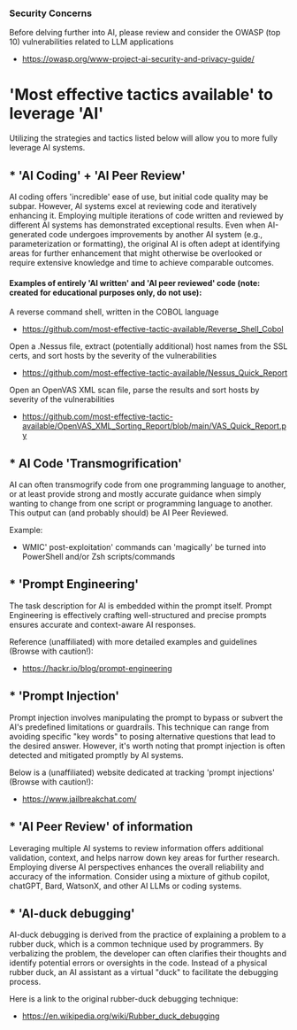 ### Security Concerns
Before delving further into AI, please review and consider the OWASP (top 10) vulnerabilities related to LLM applications
* https://owasp.org/www-project-ai-security-and-privacy-guide/ 


# 'Most effective tactics available' to leverage 'AI'
Utilizing the strategies and tactics listed below will allow you to more fully leverage AI systems.

## * 'AI Coding' + 'AI Peer Review'
AI coding offers 'incredible' ease of use, but initial code quality may be subpar. However, AI systems excel at reviewing code and iteratively enhancing it. Employing multiple iterations of code written and reviewed by different AI systems has demonstrated exceptional results. Even when AI-generated code undergoes improvements by another AI system (e.g., parameterization or formatting), the original AI is often adept at identifying areas for further enhancement that might otherwise be overlooked or require extensive knowledge and time to achieve comparable outcomes.

#### Examples of entirely 'AI written' and 'AI peer reviewed' code (note: created for educational purposes only, do not use):

A reverse command shell, written in the COBOL language 
* https://github.com/most-effective-tactic-available/Reverse_Shell_Cobol

Open a .Nessus file, extract (potentially additional) host names from the SSL certs, and sort hosts by the severity of the vulnerabilities
* https://github.com/most-effective-tactic-available/Nessus_Quick_Report

Open an OpenVAS XML scan file, parse the results and sort hosts by severity of the vulnerabilities
* https://github.com/most-effective-tactic-available/OpenVAS_XML_Sorting_Report/blob/main/VAS_Quick_Report.py


## * AI Code 'Transmogrification' 
AI can often transmogrify code from one programming language to another, or at least provide strong and mostly accurate guidance when simply wanting to change from one script or programming language to another. This output can (and probably should) be AI Peer Reviewed. 

Example:
* WMIC' post-exploitation' commands can 'magically' be turned into PowerShell and/or Zsh scripts/commands

## * 'Prompt Engineering'
The task description for AI is embedded within the prompt itself. Prompt Engineering is effectively crafting well-structured and precise prompts ensures accurate and context-aware AI responses.

Reference (unaffiliated) with more detailed examples and guidelines (Browse with caution!):
* https://hackr.io/blog/prompt-engineering

## * 'Prompt Injection'
Prompt injection involves manipulating the prompt to bypass or subvert the AI's predefined limitations or guardrails. This technique can range from avoiding specific "key words" to posing alternative questions that lead to the desired answer. However, it's worth noting that prompt injection is often detected and mitigated promptly by AI systems.

Below is a (unaffiliated) website dedicated at tracking 'prompt injections' (Browse with caution!):
* https://www.jailbreakchat.com/

## * 'AI Peer Review' of information
Leveraging multiple AI systems to review information offers additional validation, context, and helps narrow down key areas for further research. Employing diverse AI perspectives enhances the overall reliability and accuracy of the information. Consider using a mixture of github copilot, chatGPT, Bard, WatsonX, and other AI LLMs or coding systems.

## * 'AI-duck debugging'
AI-duck debugging is derived from the practice of explaining a problem to a rubber duck, which is a common technique used by programmers. By verbalizing the problem, the developer can often clarifies their thoughts and identify potential errors or oversights in the code. Instead of a physical rubber duck, an AI assistant as a virtual "duck" to facilitate the debugging process.  

Here is a link to the original rubber-duck debugging technique:
* https://en.wikipedia.org/wiki/Rubber_duck_debugging
